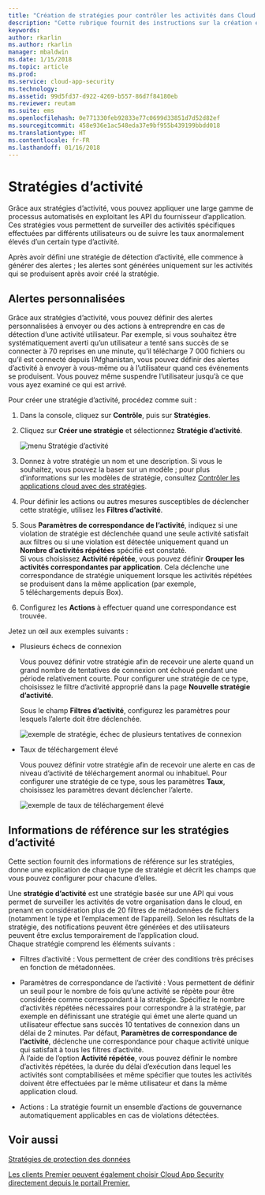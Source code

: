 ```yaml
---
title: "Création de stratégies pour contrôler les activités dans Cloud App Security | Microsoft Docs"
description: "Cette rubrique fournit des instructions sur la création et l’utilisation de stratégies d’activité."
keywords: 
author: rkarlin
ms.author: rkarlin
manager: mbaldwin
ms.date: 1/15/2018
ms.topic: article
ms.prod: 
ms.service: cloud-app-security
ms.technology: 
ms.assetid: 99d5fd37-d922-4269-b557-86d7f84180eb
ms.reviewer: reutam
ms.suite: ems
ms.openlocfilehash: 0e771330feb92833e77c0699d33851d7d52d82ef
ms.sourcegitcommit: 458e936e1ac548eda37e9bf955b439199bbdd018
ms.translationtype: HT
ms.contentlocale: fr-FR
ms.lasthandoff: 01/16/2018
---
```

# <a name="activity-policies"></a>Stratégies d’activité
Grâce aux stratégies d’activité, vous pouvez appliquer une large gamme de processus automatisés en exploitant les API du fournisseur d’application. Ces stratégies vous permettent de surveiller des activités spécifiques effectuées par différents utilisateurs ou de suivre les taux anormalement élevés d’un certain type d’activité.  
  
Après avoir défini une stratégie de détection d’activité, elle commence à générer des alertes ; les alertes sont générées uniquement sur les activités qui se produisent après avoir créé la stratégie.
  
  
## <a name="custom-alerts"></a>Alertes personnalisées  
Grâce aux stratégies d’activité, vous pouvez définir des alertes personnalisées à envoyer ou des actions à entreprendre en cas de détection d’une activité utilisateur. Par exemple, si vous souhaitez être systématiquement averti qu’un utilisateur a tenté sans succès de se connecter à 70 reprises en une minute, qu’il télécharge 7 000 fichiers ou qu’il est connecté depuis l’Afghanistan, vous pouvez définir des alertes d’activité à envoyer à vous-même ou à l’utilisateur quand ces événements se produisent. Vous pouvez même suspendre l’utilisateur jusqu’à ce que vous ayez examiné ce qui est arrivé.  
  
Pour créer une stratégie d’activité, procédez comme suit :  
  
1.  Dans la console, cliquez sur **Contrôle**, puis sur **Stratégies**.  
  
2.  Cliquez sur **Créer une stratégie** et sélectionnez **Stratégie d’activité**.  
  
     ![menu Stratégie d’activité](./media/activity-policy-menu.png "menu Stratégie d’activité")  
  
3.  Donnez à votre stratégie un nom et une description. Si vous le souhaitez, vous pouvez la baser sur un modèle ; pour plus d’informations sur les modèles de stratégie, consultez [Contrôler les applications cloud avec des stratégies](control-cloud-apps-with-policies.md).  
  
4.  Pour définir les actions ou autres mesures susceptibles de déclencher cette stratégie, utilisez les **Filtres d’activité**.  
  
5.  Sous **Paramètres de correspondance de l’activité**, indiquez si une violation de stratégie est déclenchée quand une seule activité satisfait aux filtres ou si une violation est détectée uniquement quand un **Nombre d’activités répétées** spécifié est constaté.  
    Si vous choisissez **Activité répétée**, vous pouvez définir **Grouper les activités correspondantes par application**. Cela déclenche une correspondance de stratégie uniquement lorsque les activités répétées se produisent dans la même application (par exemple, 5 téléchargements depuis Box).  
  
6.  Configurez les **Actions** à effectuer quand une correspondance est trouvée.  
  
Jetez un œil aux exemples suivants :  
  
-   Plusieurs échecs de connexion  
  
     Vous pouvez définir votre stratégie afin de recevoir une alerte quand un grand nombre de tentatives de connexion ont échoué pendant une période relativement courte. Pour configurer une stratégie de ce type, choisissez le filtre d’activité approprié dans la page **Nouvelle stratégie d’activité**.  
  
     Sous le champ **Filtres d’activité**, configurez les paramètres pour lesquels l’alerte doit être déclenchée.  
  
     ![exemple de stratégie, échec de plusieurs tentatives de connexion](./media/multiple-failed-log-on-attempts-policy-example.png "exemple de stratégie, échec de plusieurs tentatives de connexion")  
  
-   Taux de téléchargement élevé  
  
     Vous pouvez définir votre stratégie afin de recevoir une alerte en cas de niveau d’activité de téléchargement anormal ou inhabituel. Pour configurer une stratégie de ce type, sous les paramètres **Taux**, choisissez les paramètres devant déclencher l’alerte.  
  
     ![exemple de taux de téléchargement élevé](./media/high-download-rate-example.png "exemple de taux de téléchargement élevé")  
  
  
## <a name="activity-policy-reference"></a>Informations de référence sur les stratégies d’activité  
Cette section fournit des informations de référence sur les stratégies, donne une explication de chaque type de stratégie et décrit les champs que vous pouvez configurer pour chacune d’elles.  
  
Une **stratégie d’activité** est une stratégie basée sur une API qui vous permet de surveiller les activités de votre organisation dans le cloud, en prenant en considération plus de 20 filtres de métadonnées de fichiers (notamment le type et l’emplacement de l’appareil). Selon les résultats de la stratégie, des notifications peuvent être générées et des utilisateurs peuvent être exclus temporairement de l’application cloud.   
Chaque stratégie comprend les éléments suivants :  
  
-   Filtres d’activité : Vous permettent de créer des conditions très précises en fonction de métadonnées.  
  
-   Paramètres de correspondance de l’activité : Vous permettent de définir un seuil pour le nombre de fois qu’une activité se répète pour être considérée comme correspondant à la stratégie.  Spécifiez le nombre d’activités répétées nécessaires pour correspondre à la stratégie, par exemple en définissant une stratégie qui émet une alerte quand un utilisateur effectue sans succès 10 tentatives de connexion dans un délai de 2 minutes.  Par défaut, **Paramètres de correspondance de l’activité**, déclenche une correspondance pour chaque activité unique qui satisfait à tous les filtres d’activité.   
À l’aide de l’option **Activité répétée**, vous pouvez définir le nombre d’activités répétées, la durée du délai d’exécution dans lequel les activités sont comptabilisées et même spécifier que toutes les activités doivent être effectuées par le même utilisateur et dans la même application cloud.  
  
  
-   Actions : La stratégie fournit un ensemble d’actions de gouvernance automatiquement applicables en cas de violations détectées.  
## <a name="see-also"></a>Voir aussi  
[Stratégies de protection des données](data-protection-policies.md)   

[Les clients Premier peuvent également choisir Cloud App Security directement depuis le portail Premier.](https://premier.microsoft.com/)  
  
  